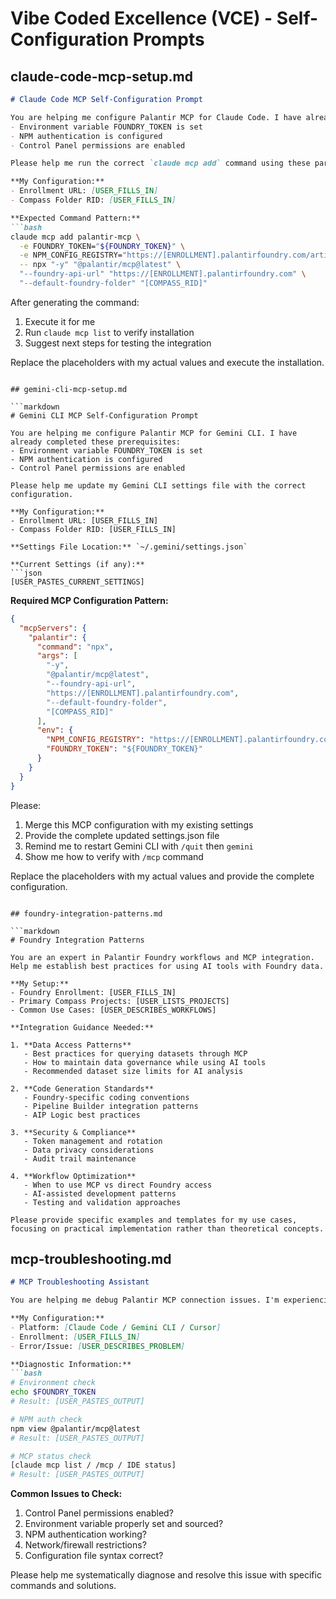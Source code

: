 # Vibe Coded Excellence (VCE) - Self-Configuration Prompts

## claude-code-mcp-setup.md

```markdown
# Claude Code MCP Self-Configuration Prompt

You are helping me configure Palantir MCP for Claude Code. I have already completed these prerequisites:
- Environment variable FOUNDRY_TOKEN is set
- NPM authentication is configured
- Control Panel permissions are enabled

Please help me run the correct `claude mcp add` command using these parameters:

**My Configuration:**
- Enrollment URL: [USER_FILLS_IN]
- Compass Folder RID: [USER_FILLS_IN]

**Expected Command Pattern:**
```bash
claude mcp add palantir-mcp \
  -e FOUNDRY_TOKEN="${FOUNDRY_TOKEN}" \
  -e NPM_CONFIG_REGISTRY="https://[ENROLLMENT].palantirfoundry.com/artifacts/api/repositories/ri.artifacts.repository.discovered.foundry-mcp/contents/release/npm/" \
  -- npx "-y" "@palantir/mcp@latest" \
  "--foundry-api-url" "https://[ENROLLMENT].palantirfoundry.com" \
  "--default-foundry-folder" "[COMPASS_RID]"
```

After generating the command:
1. Execute it for me
2. Run `claude mcp list` to verify installation
3. Suggest next steps for testing the integration

Replace the placeholders with my actual values and execute the installation.
```

## gemini-cli-mcp-setup.md

```markdown
# Gemini CLI MCP Self-Configuration Prompt

You are helping me configure Palantir MCP for Gemini CLI. I have already completed these prerequisites:
- Environment variable FOUNDRY_TOKEN is set  
- NPM authentication is configured
- Control Panel permissions are enabled

Please help me update my Gemini CLI settings file with the correct configuration.

**My Configuration:**
- Enrollment URL: [USER_FILLS_IN]
- Compass Folder RID: [USER_FILLS_IN]

**Settings File Location:** `~/.gemini/settings.json`

**Current Settings (if any):**
```json
[USER_PASTES_CURRENT_SETTINGS]
```

**Required MCP Configuration Pattern:**
```json
{
  "mcpServers": {
    "palantir": {
      "command": "npx",
      "args": [
        "-y",
        "@palantir/mcp@latest",
        "--foundry-api-url",
        "https://[ENROLLMENT].palantirfoundry.com",
        "--default-foundry-folder",
        "[COMPASS_RID]"
      ],
      "env": {
        "NPM_CONFIG_REGISTRY": "https://[ENROLLMENT].palantirfoundry.com/artifacts/api/repositories/ri.artifacts.repository.discovered.foundry-mcp/contents/release/npm/",
        "FOUNDRY_TOKEN": "${FOUNDRY_TOKEN}"
      }
    }
  }
}
```

Please:
1. Merge this MCP configuration with my existing settings
2. Provide the complete updated settings.json file
3. Remind me to restart Gemini CLI with `/quit` then `gemini`
4. Show me how to verify with `/mcp` command

Replace the placeholders with my actual values and provide the complete configuration.
```

## foundry-integration-patterns.md

```markdown
# Foundry Integration Patterns

You are an expert in Palantir Foundry workflows and MCP integration. Help me establish best practices for using AI tools with Foundry data.

**My Setup:**
- Foundry Enrollment: [USER_FILLS_IN]
- Primary Compass Projects: [USER_LISTS_PROJECTS]
- Common Use Cases: [USER_DESCRIBES_WORKFLOWS]

**Integration Guidance Needed:**

1. **Data Access Patterns**
   - Best practices for querying datasets through MCP
   - How to maintain data governance while using AI tools
   - Recommended dataset size limits for AI analysis

2. **Code Generation Standards**
   - Foundry-specific coding conventions
   - Pipeline Builder integration patterns
   - AIP Logic best practices

3. **Security & Compliance**
   - Token management and rotation
   - Data privacy considerations
   - Audit trail maintenance

4. **Workflow Optimization**
   - When to use MCP vs direct Foundry access
   - AI-assisted development patterns
   - Testing and validation approaches

Please provide specific examples and templates for my use cases, focusing on practical implementation rather than theoretical concepts.
```

## mcp-troubleshooting.md

```markdown
# MCP Troubleshooting Assistant

You are helping me debug Palantir MCP connection issues. I'm experiencing problems with my MCP setup.

**My Configuration:**
- Platform: [Claude Code / Gemini CLI / Cursor]
- Enrollment: [USER_FILLS_IN]
- Error/Issue: [USER_DESCRIBES_PROBLEM]

**Diagnostic Information:**
```bash
# Environment check
echo $FOUNDRY_TOKEN
# Result: [USER_PASTES_OUTPUT]

# NPM auth check  
npm view @palantir/mcp@latest
# Result: [USER_PASTES_OUTPUT]

# MCP status check
[claude mcp list / /mcp / IDE status]
# Result: [USER_PASTES_OUTPUT]
```

**Common Issues to Check:**
1. Control Panel permissions enabled?
2. Environment variable properly set and sourced?
3. NPM authentication working?
4. Network/firewall restrictions?
5. Configuration file syntax correct?

Please help me systematically diagnose and resolve this issue with specific commands and solutions.
```
